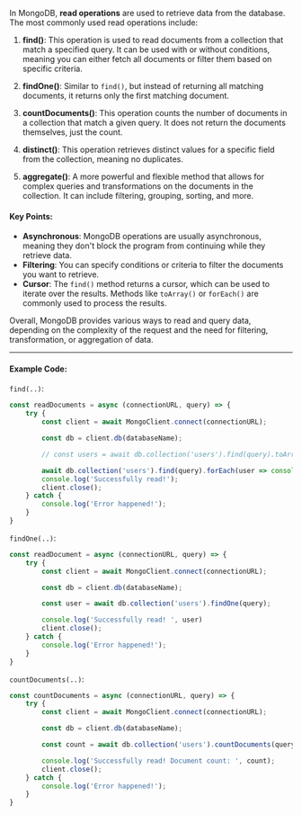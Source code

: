 In MongoDB, **read operations** are used to retrieve data from the database. The most commonly used read operations include:

1. **find()**: This operation is used to read documents from a collection that match a specified query. It can be used with or without conditions, meaning you can either fetch all documents or filter them based on specific criteria.
    
2. **findOne()**: Similar to `find()`, but instead of returning all matching documents, it returns only the first matching document.
    
3. **countDocuments()**: This operation counts the number of documents in a collection that match a given query. It does not return the documents themselves, just the count.
    
4. **distinct()**: This operation retrieves distinct values for a specific field from the collection, meaning no duplicates.
    
5. **aggregate()**: A more powerful and flexible method that allows for complex queries and transformations on the documents in the collection. It can include filtering, grouping, sorting, and more.
    

#### Key Points:

- **Asynchronous**: MongoDB operations are usually asynchronous, meaning they don't block the program from continuing while they retrieve data.
- **Filtering**: You can specify conditions or criteria to filter the documents you want to retrieve.
- **Cursor**: The `find()` method returns a cursor, which can be used to iterate over the results. Methods like `toArray()` or `forEach()` are commonly used to process the results.

Overall, MongoDB provides various ways to read and query data, depending on the complexity of the request and the need for filtering, transformation, or aggregation of data.

----
#### Example Code:

`find(..)`:

```javascript
const readDocuments = async (connectionURL, query) => {
    try {   
        const client = await MongoClient.connect(connectionURL);

        const db = client.db(databaseName);

        // const users = await db.collection('users').find(query).toArray(); // If we want to keep it as array

        await db.collection('users').find(query).forEach(user => console.log(user));
        console.log('Successfully read!');
        client.close();
    } catch {
        console.log('Error happened!');
    }
}
```

`findOne(..)`:
```javascript
const readDocument = async (connectionURL, query) => {
    try {
        const client = await MongoClient.connect(connectionURL);

        const db = client.db(databaseName);

        const user = await db.collection('users').findOne(query);

        console.log('Successfully read! ', user)
        client.close();
    } catch {
        console.log('Error happened!');
    }
}
```

`countDocuments(..)`:
```javascript
const countDocuments = async (connectionURL, query) => {
    try {
        const client = await MongoClient.connect(connectionURL);

        const db = client.db(databaseName);

        const count = await db.collection('users').countDocuments(query);

        console.log('Successfully read! Document count: ', count);
        client.close();
    } catch {
        console.log('Error happened!');
    }
}
```